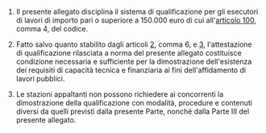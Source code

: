 1. Il presente allegato disciplina il sistema di qualificazione per gli esecutori di lavori di importo pari o superiore a 150.000 euro di cui all'[articolo 100](/articolo-100/2), comma 4, del codice.

2. Fatto salvo quanto stabilito dagli articoli [2](/allegato-2.12-articolo-2/1), comma 6, e [3](/allegato-2.12-articolo-3/1), l'attestazione di qualificazione rilasciata a norma del presente allegato costituisce condizione necessaria e sufficiente per la dimostrazione dell'esistenza dei requisiti di capacità tecnica e finanziaria ai fini dell'affidamento di lavori pubblici.

3. Le stazioni appaltanti non possono richiedere ai concorrenti la dimostrazione della qualificazione con modalità, procedure e contenuti diversi da quelli previsti dalla presente Parte, nonché dalla Parte III del presente allegato.
